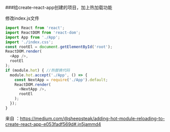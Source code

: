 ###给create-react-app创建的项目，加上热加载功能

修改index.js文件

```js
import React from 'react';
import ReactDOM from 'react-dom';
import App from './App';
import './index.css';
const rootEl = document.getElementById('root');
ReactDOM.render(
  <App />,
  rootEl
);
if (module.hot) { //热替换代码
  module.hot.accept('./App', () => {
    const NextApp = require('./App').default;
    ReactDOM.render(
      <NextApp />,
      rootEl
    );
  }); 
}
```

来自 ：https://medium.com/@sheepsteak/adding-hot-module-reloading-to-create-react-app-e053fadf569d#.jn5jammd4
